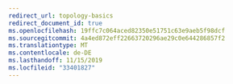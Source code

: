 ```yaml
---
redirect_url: topology-basics
redirect_document_id: true
ms.openlocfilehash: 19ffc7c064aced82350e51751c63e9aeb5f98dcf
ms.sourcegitcommit: 4a4ed872eff22663720296ae29c0e644286857f2
ms.translationtype: MT
ms.contentlocale: de-DE
ms.lasthandoff: 11/15/2019
ms.locfileid: "33401827"
---
```

